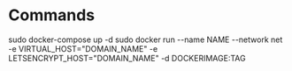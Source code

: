 # Commands

sudo docker-compose up -d
sudo docker run --name NAME --network net -e VIRTUAL_HOST="DOMAIN_NAME" -e LETSENCRYPT_HOST="DOMAIN_NAME" -d DOCKERIMAGE:TAG
